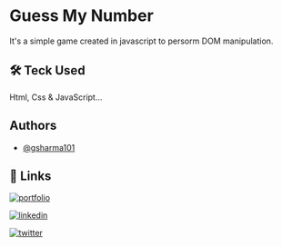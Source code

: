 
# Guess My Number

It's a simple game created in javascript to persorm DOM manipulation.


## 🛠 Teck Used
Html, Css & JavaScript...


## Authors

- [@gsharma101](https://www.github.com/gsharma101)


## 🔗 Links
[![portfolio](https://img.shields.io/badge/my_portfolio-000?style=for-the-badge&logo=ko-fi&logoColor=white)](https://gsharma101.github.io/portfolio2.0/)

[![linkedin](https://img.shields.io/badge/linkedin-0A66C2?style=for-the-badge&logo=linkedin&logoColor=white)](https://www.linkedin.com/in/gsharma010/)

[![twitter](https://img.shields.io/badge/twitter-1DA1F2?style=for-the-badge&logo=twitter&logoColor=white)](https://twitter.com/gsharma010)


